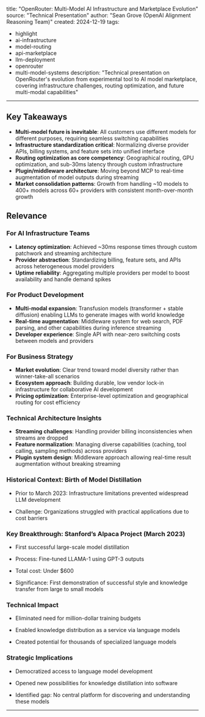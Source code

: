 title: "OpenRouter: Multi-Model AI Infrastructure and Marketplace Evolution"
source: "Technical Presentation"
author: "Sean Grove (OpenAI Alignment Reasoning Team)"
created: 2024-12-19
tags:
  - highlight
  - ai-infrastructure
  - model-routing
  - api-marketplace
  - llm-deployment
  - openrouter
  - multi-model-systems
description: "Technical presentation on OpenRouter's evolution from experimental tool to AI model marketplace, covering infrastructure challenges, routing optimization, and future multi-modal capabilities"
---

## Key Takeaways

- **Multi-model future is inevitable**: All customers use different models for different purposes, requiring seamless switching capabilities
- **Infrastructure standardization critical**: Normalizing diverse provider APIs, billing systems, and feature sets into unified interface
- **Routing optimization as core competency**: Geographical routing, GPU optimization, and sub-30ms latency through custom infrastructure
- **Plugin/middleware architecture**: Moving beyond MCP to real-time augmentation of model outputs during streaming
- **Market consolidation patterns**: Growth from handling ~10 models to 400+ models across 60+ providers with consistent month-over-month growth

## Relevance

### For AI Infrastructure Teams
- **Latency optimization**: Achieved ~30ms response times through custom patchwork and streaming architecture
- **Provider abstraction**: Standardizing billing, feature sets, and APIs across heterogeneous model providers
- **Uptime reliability**: Aggregating multiple providers per model to boost availability and handle demand spikes

### For Product Development
- **Multi-modal expansion**: Transfusion models (transformer + stable diffusion) enabling LLMs to generate images with world knowledge
- **Real-time augmentation**: Middleware system for web search, PDF parsing, and other capabilities during inference streaming
- **Developer experience**: Single API with near-zero switching costs between models and providers

### For Business Strategy
- **Market evolution**: Clear trend toward model diversity rather than winner-take-all scenarios
- **Ecosystem approach**: Building durable, low vendor lock-in infrastructure for collaborative AI development
- **Pricing optimization**: Enterprise-level optimization and geographical routing for cost efficiency

### Technical Architecture Insights
- **Streaming challenges**: Handling provider billing inconsistencies when streams are dropped
- **Feature normalization**: Managing diverse capabilities (caching, tool calling, sampling methods) across providers
- **Plugin system design**: Middleware approach allowing real-time result augmentation without breaking streaming


### Historical Context: Birth of Model Distillation

- Prior to March 2023: Infrastructure limitations prevented widespread LLM development
    
- Challenge: Organizations struggled with practical applications due to cost barriers
    

### Key Breakthrough: Stanford’s Alpaca Project (March 2023)

- First successful large-scale model distillation
    
- Process: Fine-tuned LLAMA-1 using GPT-3 outputs
    
- Total cost: Under $600
    
- Significance: First demonstration of successful style and knowledge transfer from large to small models
    

### Technical Impact

- Eliminated need for million-dollar training budgets
    
- Enabled knowledge distribution as a service via language models
    
- Created potential for thousands of specialized language models
    

### Strategic Implications

- Democratized access to language model development
    
- Opened new possibilities for knowledge distillation into software
    
- Identified gap: No central platform for discovering and understanding these models
    

---